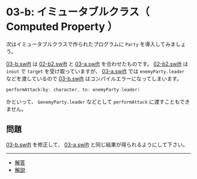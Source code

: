 # 03-b: イミュータブルクラス（ Computed Property ）

次はイミュータブルクラスで作られたプログラムに `Party` を導入してみましょう。

[03-b.swift](03-b.swift) は [02-b2.swift](02-b2.swift) と [03-a.swift](03-a.swift) を合わせたものです。 [02-b2.swift](02-b2.swift) は `inout` で `target` を受け取っていますが、 [03-a.swift](03-a.swift) では `enemyParty.leader` などを渡しているので [03-b.swift](03-b.swift) はコンパイルエラーになってしまいます。

```swift
performAttack(by: character, to: enemyParty.leader)
```

かといって、 `&enemyParty.leader` などとして `performAttack` に渡すこともできません。

## 問題

[03-b.swift](03-b.swift) を修正して、 [03-a.swift](03-a.swift) と同じ結果が得られるようにして下さい。

---

- [解答](03-b-answer.swift)
- [解説](03-b-answer.md)
